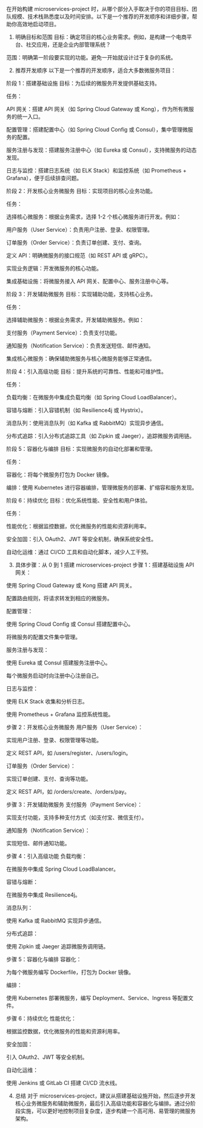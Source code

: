 在开始构建 microservices-project 时，从哪个部分入手取决于你的项目目标、团队规模、技术栈熟悉度以及时间安排。以下是一个推荐的开发顺序和详细步骤，帮助你高效地启动项目。

1. 明确目标和范围
   目标：确定项目的核心业务需求。例如，是构建一个电商平台、社交应用，还是企业内部管理系统？

范围：明确第一阶段要实现的功能。避免一开始就设计过于复杂的系统。

2. 推荐开发顺序
   以下是一个推荐的开发顺序，适合大多数微服务项目：

阶段 1：搭建基础设施
目标：为后续的微服务开发提供基础支持。

任务：

API 网关：搭建 API 网关（如 Spring Cloud Gateway 或 Kong），作为所有微服务的统一入口。

配置管理：搭建配置中心（如 Spring Cloud Config 或 Consul），集中管理微服务的配置。

服务注册与发现：搭建服务注册中心（如 Eureka 或 Consul），支持微服务的动态发现。

日志与监控：搭建日志系统（如 ELK Stack）和监控系统（如 Prometheus + Grafana），便于后续排查问题。

阶段 2：开发核心业务微服务
目标：实现项目的核心业务功能。

任务：

选择核心微服务：根据业务需求，选择 1-2 个核心微服务进行开发。例如：

用户服务（User Service）：负责用户注册、登录、权限管理。

订单服务（Order Service）：负责订单创建、支付、查询。

定义 API：明确微服务的接口规范（如 REST API 或 gRPC）。

实现业务逻辑：开发微服务的核心功能。

集成基础设施：将微服务接入 API 网关、配置中心、服务注册中心等。

阶段 3：开发辅助微服务
目标：实现辅助功能，支持核心业务。

任务：

选择辅助微服务：根据业务需求，开发辅助微服务。例如：

支付服务（Payment Service）：负责支付功能。

通知服务（Notification Service）：负责发送短信、邮件通知。

集成核心微服务：确保辅助微服务与核心微服务能够正常通信。

阶段 4：引入高级功能
目标：提升系统的可靠性、性能和可维护性。

任务：

负载均衡：在微服务中集成负载均衡（如 Spring Cloud LoadBalancer）。

容错与熔断：引入容错机制（如 Resilience4j 或 Hystrix）。

消息队列：使用消息队列（如 Kafka 或 RabbitMQ）实现异步通信。

分布式追踪：引入分布式追踪工具（如 Zipkin 或 Jaeger），追踪微服务调用链。

阶段 5：容器化与编排
目标：实现微服务的自动化部署和管理。

任务：

容器化：将每个微服务打包为 Docker 镜像。

编排：使用 Kubernetes 进行容器编排，管理微服务的部署、扩缩容和服务发现。

阶段 6：持续优化
目标：优化系统性能、安全性和用户体验。

任务：

性能优化：根据监控数据，优化微服务的性能和资源利用率。

安全加固：引入 OAuth2、JWT 等安全机制，确保系统安全性。

自动化运维：通过 CI/CD 工具和自动化脚本，减少人工干预。

3. 具体步骤：从 0 到 1 搭建 microservices-project
   步骤 1：搭建基础设施
   API 网关：

使用 Spring Cloud Gateway 或 Kong 搭建 API 网关。

配置路由规则，将请求转发到相应的微服务。

配置管理：

使用 Spring Cloud Config 或 Consul 搭建配置中心。

将微服务的配置文件集中管理。

服务注册与发现：

使用 Eureka 或 Consul 搭建服务注册中心。

每个微服务启动时向注册中心注册自己。

日志与监控：

使用 ELK Stack 收集和分析日志。

使用 Prometheus + Grafana 监控系统性能。

步骤 2：开发核心业务微服务
用户服务（User Service）：

实现用户注册、登录、权限管理等功能。

定义 REST API，如 /users/register、/users/login。

订单服务（Order Service）：

实现订单创建、支付、查询等功能。

定义 REST API，如 /orders/create、/orders/pay。

步骤 3：开发辅助微服务
支付服务（Payment Service）：

实现支付功能，支持多种支付方式（如支付宝、微信支付）。

通知服务（Notification Service）：

实现短信、邮件通知功能。

步骤 4：引入高级功能
负载均衡：

在微服务中集成 Spring Cloud LoadBalancer。

容错与熔断：

在微服务中集成 Resilience4j。

消息队列：

使用 Kafka 或 RabbitMQ 实现异步通信。

分布式追踪：

使用 Zipkin 或 Jaeger 追踪微服务调用链。

步骤 5：容器化与编排
容器化：

为每个微服务编写 Dockerfile，打包为 Docker 镜像。

编排：

使用 Kubernetes 部署微服务，编写 Deployment、Service、Ingress 等配置文件。

步骤 6：持续优化
性能优化：

根据监控数据，优化微服务的性能和资源利用率。

安全加固：

引入 OAuth2、JWT 等安全机制。

自动化运维：

使用 Jenkins 或 GitLab CI 搭建 CI/CD 流水线。

4. 总结
   对于 microservices-project，建议从搭建基础设施开始，然后逐步开发核心业务微服务和辅助微服务，最后引入高级功能和容器化与编排。通过分阶段实施，可以更好地控制项目复杂度，逐步构建一个高可用、易管理的微服务架构。